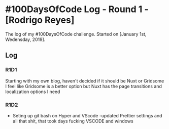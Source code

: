 # #100DaysOfCode Log - Round 1 - [Rodrigo Reyes]

The log of my #100DaysOfCode challenge. Started on [January 1st, Wedensday, 2019].

## Log

### R1D1

Starting with my own blog, haven't decided if it should be Nuxt or Gridsome
I feel like Gridsome is a better option but Nuxt has the page transitions and localization options I need

### R1D2

- Seting up git bash on Hyper and VScode
  -updated Prettier settings and all that shit, that took days fucking VSCODE and windows
